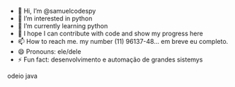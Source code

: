 - 👋 Hi, I’m @samuelcodespy
- 👀 I’m interested in python
- 🌱 I’m currently learning python
- 💞️ I hope I can contribute with code and show my progress here
- 📫 How to reach me. my number (11) 96137-48... em breve eu completo.
- 😄 Pronouns: ele/dele
- ⚡ Fun fact: desenvolvimento e automação de grandes sistemys

odeio java
